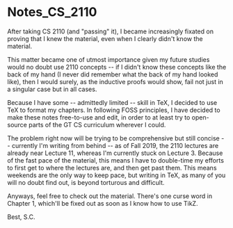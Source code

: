 # Notes_CS_2110
After taking CS 2110 (and "passing" it), I became increasingly fixated
on proving that I knew the material, even when I clearly didn't know the material.

This matter became one of utmost importance given my future studies would no doubt use 2110 concepts -- if I didn't know these 
concepts like the back of my hand (I never did remember what the back of my hand looked like), then I would surely,
as the inductive proofs would show, fail not just in a singular case but in all cases.

Because I have some -- admittedly limited -- skill in TeX, I decided to use TeX to format my chapters. In following FOSS
principles, I have decided to make these notes free-to-use and edit, in order to at least try to open-source parts of the GT CS 
curriculum wherever I could.

The problem right now will be trying to be comprehensive but still concise -- currently I'm writing from behind -- 
as of Fall 2019, the 2110 lectures are already near Lecture 11, whereas I'm currently stuck on Lecture 3. Because of the
fast pace of the material, this means I have to double-time my efforts to first get to where the lectures are, and
then get past them. This means weekends are the only way to keep pace, but writing in TeX, as many of you will no doubt find out,
is beyond torturous and difficult.

Anyways, feel free to check out the material. There's one curse word in Chapter 1, which'll be fixed out as soon as I know
how to use TikZ.

Best,
S.C.
